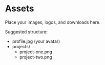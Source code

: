 # Assets

Place your images, logos, and downloads here.

Suggested structure:
- profile.jpg (your avatar)
- projects/
  - project-one.png
  - project-two.png
